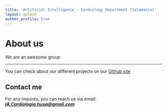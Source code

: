 ```yaml
---
title: 'Artificial Intelligence - Cardiology Department (Salamanca)'
layout: splash
author_profile: true
---
```


# About us

We are an awesome group

---

You can check about our different projects on our [Github site](https://github.com/IA-Cardiologia-husa)


## Contact me

For any inquires, you can reach us via email: **_[IA.Cardiologia.husa@gmail.com](mailto:IA.Cardiologia.husa@gmail.com)_**